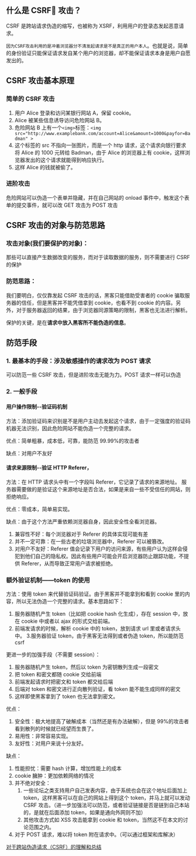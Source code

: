 ## 什么是 CSRF 攻击？

CSRF 是跨站请求伪造的缩写，也被称为 XSRF，利用用户的登录态发起恶意请求。

`因为CSRF攻击利用的是冲着浏览器分不清发起请求是不是真正的用户本人`。也就是说，简单的身份验证只能保证请求发自某个用户的浏览器，却不能保证请求本身是用户自愿发出的。

## CSRF 攻击基本原理

### 简单的 CSRF 攻击

1. 用户 Alice 登录和访问某银行网站 A，保留 cookie。
2. Alice 被某些信息诱导访问危险网站 B。
3. 危险网站 B 上有一个`<img>`标签：`<img src="http://www.examplebank.com/account=Alice&amount=1000&payfor=Badman" >`
4. 这个标签的 src 不指向一张图片，而是一个 http 请求，这个请求向银行要求将 Alice 的 1000 元转给 Badman，由于 Alice 的浏览器上有 cookie，这样浏览器发出的这个请求就能得到响应执行。
5. 这样 Alice 的钱就被偷了。

### 进阶攻击

危险网站可以伪造一个表单并隐藏，并在自己网站的 onload 事件中，触发这个表单的提交事件，就可以改 GET 攻击为 POST 攻击

## CSRF 攻击的对象与防范思路

### 攻击对象(我们要保护的对象)：

那些可以直接产生数据改变的服务，而对于读取数据的服务，则不需要进行 CSRF 的保护

### 防范思路：

我们要明白，仅仅靠发起 CSRF 攻击的话，黑客只能借助受害者的 cookie 骗取服务器的信任，但是黑客并不能凭借拿到 cookie，也看不到 cookie 的内容。另外，对于服务器返回的结果，由于浏览器同源策略的限制，黑客也无法进行解析。

保护的关键，是在**请求中放入黑客所不能伪造的信息**。

## 防范手段

### 1. 最基本的手段：涉及敏感操作的请求改为 POST 请求

可以防范一些 CSRF 攻击，但是进阶攻击无能为力。POST 请求一样可以伪造

### 2. 一般手段

#### 用户操作限制--验证码机制

方法：添加验证码来识别是不是用户主动去发起这个请求，由于一定强度的验证码机器无法识别，因此危险网站不能伪造一个完整的请求。

优点：简单粗暴，成本低，可靠，能防范 99.99%的攻击者

缺点：对用户不友好

#### 请求来源限制--验证 HTTP Referer，

方法：在 HTTP 请求头中有一个字段叫 Referer，它记录了请求的来源地址。 服务器需要做的是验证这个来源地址是否合法，如果是来自一些不受信任的网站，则拒绝响应。

优点：零成本，简单易实现。

缺点：由于这个方法严重依赖浏览器自身，因此安全性全看浏览器。

1. 兼容性不好：每个浏览器对于 Referer 的具体实现可能有差
2. 并不一定可靠：在一些古老的垃圾浏览器中，Referer 可以被篡改。
3. 对用户不友好：Referer 值会记录下用户的访问来源，有些用户认为这样会侵犯到他们自己的隐私权。因此有些用户可能会开启浏览器防止跟踪功能，不提供 Referer，从而导致正常用户请求被拒绝。

### 额外验证机制——token 的使用

方法：使用 token 来代替验证码验证。由于黑客并不能拿到和看到 cookie 里的内容，所以无法伪造一个完整的请求。基本思路如下：

1. 服务器随机产生 token（比如把 cookie hash 化生成），存在 session 中，放在 cookie 中或者以 ajax 的形式交给前端。
2. 前端发请求的时候，解析 cookie 中的 token，放到请求 url 里或者请求头中。 3.服务器验证 token，由于黑客无法得到或者伪造 token，所以能防范 csrf

更进一步的加强手段（不需要 session）：

1. 服务器随机产生 token，然后以 token 为密钥散列生成一段密文
2. 把 token 和密文都随 cookie 交给前端
3. 前端发起请求时把密文和 token 都交给后端
4. 后端对 token 和密文进行正向散列验证，看 token 能不能生成同样的密文
5. 这样即使黑客拿到了 token 也无法拿到密文。

优点：

1. 安全性：极大地提高了破解成本（当然还是有办法破解），但是 99%的攻击者看到散列的时候就已经望而生畏了。
2. 易用性：非常容易实现。
3. 友好性：对用户来说十分友好。

缺点：

1. 性能担忧：需要 hash 计算，增加性能上的成本
2. cookie 臃肿：更加依赖网络的情况
3. 并不绝对安全：
    1. 一些论坛之类支持用户自己发表内容，由于系统也会在这个地址后面加上 token，这样黑客可以在自己的网站上得到这个 token，并马上就可以发动 CSRF 攻击。（进一步加强法可以防范，或者验证链接是否是链到自己本站的，是就在后面添加 token，如果是通向外网则不加）
    2. 其他攻击方式如 XSS 攻击能拿到 cookie 和 token，当然这不在本文的讨论范围之内。
4. 对于 POST 请求，难以将 token 附在请求中。（可以通过框架和库解决）

[对于跨站伪造请求（CSRF）的理解和总结](http://www.imooc.com/article/13552)
